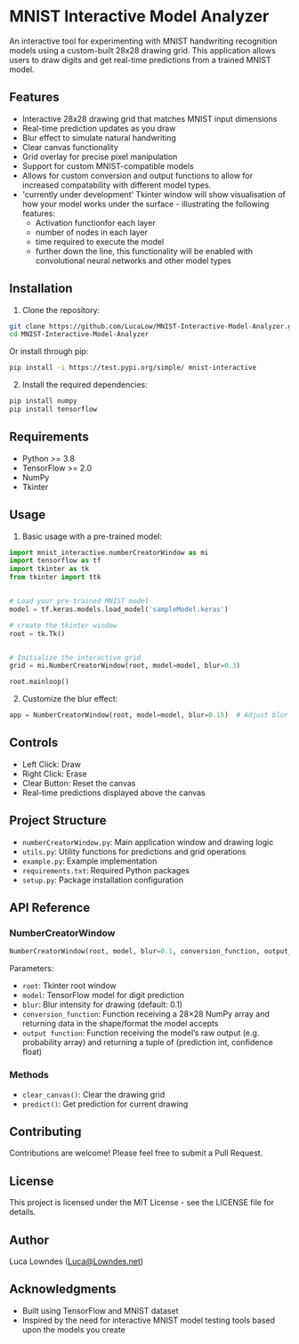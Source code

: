 # MNIST Interactive Model Analyzer

An interactive tool for experimenting with MNIST handwriting recognition models using a custom-built 28x28 drawing grid. This application allows users to draw digits and get real-time predictions from a trained MNIST model.

## Features

- Interactive 28x28 drawing grid that matches MNIST input dimensions
- Real-time prediction updates as you draw
- Blur effect to simulate natural handwriting
- Clear canvas functionality
- Grid overlay for precise pixel manipulation
- Support for custom MNIST-compatible models
- Allows for custom conversion and output functions to allow for increased compatability with different model types.
- 'currently under development' Tkinter window will show visualisation of how your model works under the surface - illustrating the following features:
	- Activation functionfor each layer
	- number of nodes in each layer
	- time required to execute the model
	- further down the line, this functionality will be enabled with convolutional neural networks and other model types
  
## Installation

1. Clone the repository:
```bash
git clone https://github.com/LucaLow/MNIST-Interactive-Model-Analyzer.git
cd MNIST-Interactive-Model-Analyzer
```
Or install through pip:
```bash
pip install -i https://test.pypi.org/simple/ mnist-interactive
```

2. Install the required dependencies:
```bash
pip install numpy
pip install tensorflow
```

## Requirements

- Python >= 3.8
- TensorFlow >= 2.0
- NumPy
- Tkinter

## Usage

1. Basic usage with a pre-trained model:

```python
import mnist_interactive.numberCreatorWindow as mi
import tensorflow as tf
import tkinter as tk
from tkinter import ttk


# Load your pre-trained MNIST model
model = tf.keras.models.load_model('sampleModel.keras')

# create the tkinter window
root = tk.Tk()


# Initialize the interactive grid
grid = mi.NumberCreatorWindow(root, model=model, blur=0.3)

root.mainloop()
```

2. Customize the blur effect:

```python
app = NumberCreatorWindow(root, model=model, blur=0.15)  # Adjust blur intensity
```

## Controls

- Left Click: Draw
- Right Click: Erase
- Clear Button: Reset the canvas
- Real-time predictions displayed above the canvas

## Project Structure

- `numberCreatorWindow.py`: Main application window and drawing logic
- `utils.py`: Utility functions for predictions and grid operations
- `example.py`: Example implementation
- `requirements.txt`: Required Python packages
- `setup.py`: Package installation configuration

## API Reference

### NumberCreatorWindow

```python
NumberCreatorWindow(root, model, blur=0.1, conversion_function, output_function)
```

Parameters:
- `root`: Tkinter root window
- `model`: TensorFlow model for digit prediction
- `blur`: Blur intensity for drawing (default: 0.1)
- `conversion_function`: Function receiving a 28×28 NumPy array and returning data in the shape/format the model accepts
- `output function`: Function receiving the model’s raw output (e.g. probability array) and returning a tuple of (prediction int, confidence float)

### Methods

- `clear_canvas()`: Clear the drawing grid
- `predict()`: Get prediction for current drawing

## Contributing

Contributions are welcome! Please feel free to submit a Pull Request.

## License

This project is licensed under the MIT License - see the LICENSE file for details.

## Author

Luca Lowndes (Luca@Lowndes.net)

## Acknowledgments

- Built using TensorFlow and MNIST dataset
- Inspired by the need for interactive MNIST model testing tools based upon the models you create
